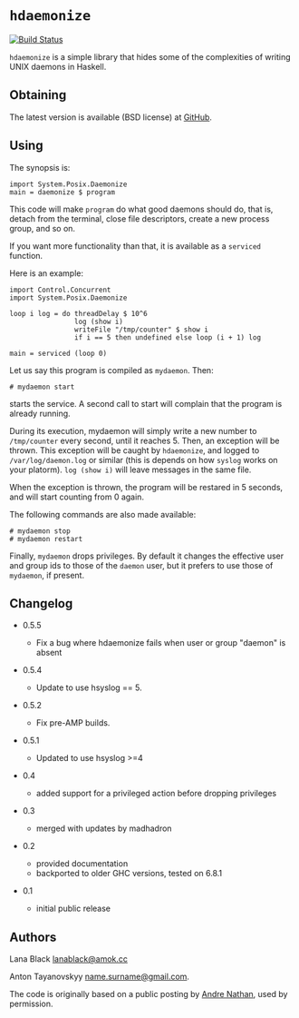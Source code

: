 `hdaemonize`
=================
[![Build Status](https://travis-ci.org/greydot/hdaemonize.svg?branch=master)](https://travis-ci.org/greydot/hdaemonize)

`hdaemonize` is a simple library that hides some of the complexities
of writing UNIX daemons in Haskell.

Obtaining
-----------

The latest version is available (BSD license) at
[GitHub](https://github.com/greydot/hdaemonize).

Using
-------

The synopsis is:

    import System.Posix.Daemonize
    main = daemonize $ program

This code will make `program` do what good daemons should do, that is,
detach from the terminal, close file descriptors, create a new process
group, and so on.

If you want more functionality than that, it is available as a
`serviced` function.

Here is an example:

    import Control.Concurrent
    import System.Posix.Daemonize

    loop i log = do threadDelay $ 10^6
                    log (show i)
            	    writeFile "/tmp/counter" $ show i
                    if i == 5 then undefined else loop (i + 1) log

    main = serviced (loop 0)

Let us say this program is compiled as `mydaemon`. Then:

    # mydaemon start

starts the service. A second call to start will complain that the
program is already running.

During its execution, mydaemon will simply write a new number to
`/tmp/counter` every second, until it reaches 5. Then, an exception
will be thrown. This exception will be caught by `hdaemonize`, and
logged to `/var/log/daemon.log` or similar (this is depends on how
`syslog` works on your platorm).  `log (show i)` will leave messages
in the same file.

When the exception is thrown, the program will be restared in 5
seconds, and will start counting from 0 again.

The following commands are also made available:

    # mydaemon stop
    # mydaemon restart

Finally, `mydaemon` drops privileges.  By default it changes the
effective user and group ids to those of the `daemon` user, but it
prefers to use those of `mydaemon`, if present.


Changelog
---------

* 0.5.5
    * Fix a bug where hdaemonize fails when user or group "daemon" is absent

* 0.5.4
    * Update to use hsyslog == 5.

* 0.5.2
    * Fix pre-AMP builds.

* 0.5.1
    * Updated to use hsyslog >=4

* 0.4
    * added support for a privileged action before dropping privileges

* 0.3
    * merged with updates by madhadron

* 0.2
    * provided documentation
    * backported to older GHC versions, tested on 6.8.1

* 0.1
    * initial public release


Authors
-------
Lana Black <lanablack@amok.cc>

Anton Tayanovskyy <name.surname@gmail.com>.

The code is originally based on a public posting by
[Andre Nathan](http://sneakymustard.com/), used by permission.
